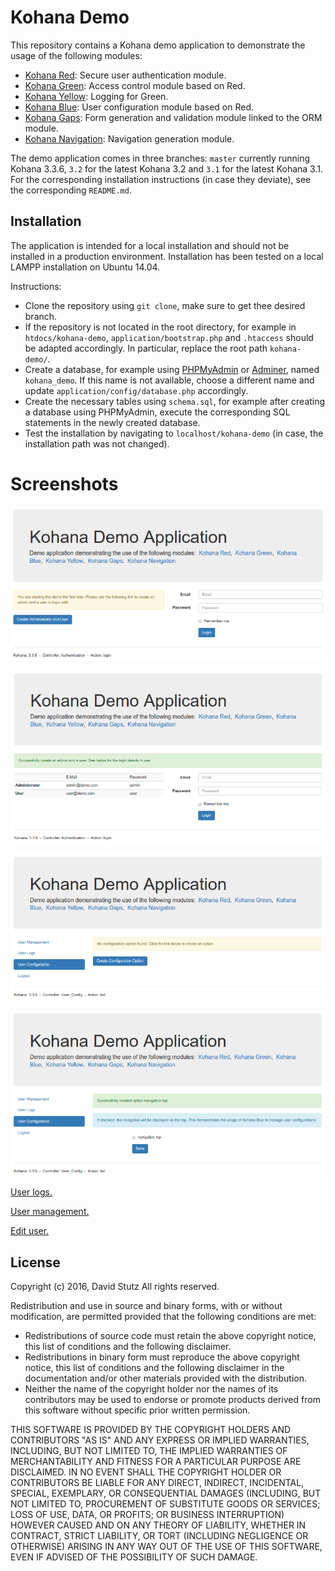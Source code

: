# Kohana Demo

This repository contains a Kohana demo application to demonstrate the usage of the
following modules: 

* [Kohana Red](https://github.com/davidstutz/kohana-red): Secure user authentication module.
* [Kohana Green](https://github.com/davidstutz/kohana-green): Access control module based on Red.
* [Kohana Yellow](https://github.com/davidstutz/kohana-yellow): Logging for Green.
* [Kohana Blue](https://github.com/davidstutz/kohana-blue): User configuration module based on Red.
* [Kohana Gaps](https://github.com/davidstutz/kohana-gaps): Form generation and validation module linked to the ORM module.
* [Kohana Navigation](https://github.com/davidstutz/kohana-navigation): Navigation generation module.

The demo application comes in three branches: `master` currently running Kohana 3.3.6,
`3.2` for the latest Kohana 3.2 and `3.1` for the latest Kohana 3.1. For the
corresponding installation instructions (in case they deviate), see the corresponding
`README.md`.

## Installation

The application is intended for a local installation and should not be installed
in a production environment. Installation has been tested on a local LAMPP installation
on Ubuntu 14.04.

Instructions:

* Clone the repository using `git clone`, make sure to get thee desired branch.
* If the repository is not located in the root directory, for example in `htdocs/kohana-demo`,
`application/bootstrap.php` and `.htaccess` should be adapted accordingly. In
particular, replace the root path `kohana-demo/`.
* Create a database, for example using [PHPMyAdmin](https://www.phpmyadmin.net/)
or [Adminer](https://www.adminer.org/), named `kohana_demo`. If this name is not
available, choose a different name and update `application/config/database.php`
accordingly.
* Create the necessary tables using `schema.sql`, for example after creating a
database using PHPMyAdmin, execute the corresponding SQL statements in the newly
created database.
* Test the installation by navigating to `localhost/kohana-demo` (in case, the installation
path was not changed).

# Screenshots

![Login.](login1.png?raw=true "Login.")

![Login after user creation.](login2.png?raw=true "Login after user creation.")

![User configuration.](config1.png?raw=true "User configuration.")

![User configuration after creating a configuration options.](config2.png?raw=true "User configuration after creating a configuration options.")

[User logs.](logs.png?raw=true "User logs.")

[User management.](users.png?raw=true "User management.")

[Edit user.](user.png?raw=true "Edit user.")

## License

Copyright (c) 2016, David Stutz All rights reserved.

Redistribution and use in source and binary forms, with or without modification, are permitted provided that the following conditions are met:

* Redistributions of source code must retain the above copyright notice, this list of conditions and the following disclaimer.
* Redistributions in binary form must reproduce the above copyright notice, this list of conditions and the following disclaimer in the documentation and/or other materials provided with the distribution.
* Neither the name of the copyright holder nor the names of its contributors may be used to endorse or promote products derived from this software without specific prior written permission.

THIS SOFTWARE IS PROVIDED BY THE COPYRIGHT HOLDERS AND CONTRIBUTORS "AS IS" AND ANY EXPRESS OR IMPLIED WARRANTIES, INCLUDING, BUT NOT LIMITED TO, THE IMPLIED WARRANTIES OF MERCHANTABILITY AND FITNESS FOR A PARTICULAR PURPOSE ARE DISCLAIMED. IN NO EVENT SHALL THE COPYRIGHT HOLDER OR CONTRIBUTORS BE LIABLE FOR ANY DIRECT, INDIRECT, INCIDENTAL, SPECIAL, EXEMPLARY, OR CONSEQUENTIAL DAMAGES (INCLUDING, BUT NOT LIMITED TO, PROCUREMENT OF SUBSTITUTE GOODS OR SERVICES; LOSS OF USE, DATA, OR PROFITS; OR BUSINESS INTERRUPTION) HOWEVER CAUSED AND ON ANY THEORY OF LIABILITY, WHETHER IN CONTRACT, STRICT LIABILITY, OR TORT (INCLUDING NEGLIGENCE OR OTHERWISE) ARISING IN ANY WAY OUT OF THE USE OF THIS SOFTWARE, EVEN IF ADVISED OF THE POSSIBILITY OF SUCH DAMAGE.
